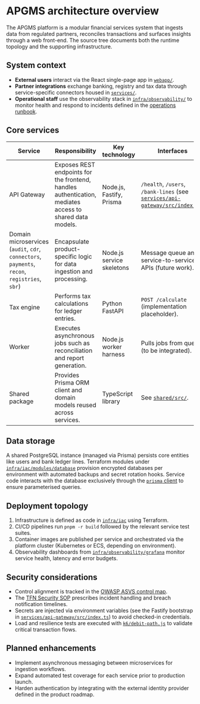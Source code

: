 # APGMS architecture overview

The APGMS platform is a modular financial services system that ingests data from
regulated partners, reconciles transactions and surfaces insights through a web
front-end. The source tree documents both the runtime topology and the supporting
infrastructure.

## System context

- **External users** interact via the React single-page app in [`webapp/`](../webapp).
- **Partner integrations** exchange banking, registry and tax data through
  service-specific connectors housed in [`services/`](../services).
- **Operational staff** use the observability stack in [`infra/observability/`](../infra/observability)
  to monitor health and respond to incidents defined in the [operations runbook](./ops/runbook.md).

## Core services

| Service | Responsibility | Key technology | Interfaces |
| --- | --- | --- | --- |
| API Gateway | Exposes REST endpoints for the frontend, handles authentication, mediates access to shared data models. | Node.js, Fastify, Prisma | `/health`, `/users`, `/bank-lines` (see [`services/api-gateway/src/index.ts`](../services/api-gateway/src/index.ts)) |
| Domain microservices (`audit`, `cdr`, `connectors`, `payments`, `recon`, `registries`, `sbr`) | Encapsulate product-specific logic for data ingestion and processing. | Node.js service skeletons | Message queue and service-to-service APIs (future work). |
| Tax engine | Performs tax calculations for ledger entries. | Python FastAPI | `POST /calculate` (implementation placeholder). |
| Worker | Executes asynchronous jobs such as reconciliation and report generation. | Node.js worker harness | Pulls jobs from queue (to be integrated). |
| Shared package | Provides Prisma ORM client and domain models reused across services. | TypeScript library | See [`shared/src/`](../shared/src). |

## Data storage

A shared PostgreSQL instance (managed via Prisma) persists core entities like users
and bank ledger lines. Terraform modules under [`infra/iac/modules/database`](../infra/iac/modules/database)
provision encrypted databases per environment with automated backups and secret
rotation hooks. Service code interacts with the database exclusively through the
[`prisma` client](../shared/src/db.ts) to ensure parameterised queries.

## Deployment topology

1. Infrastructure is defined as code in [`infra/iac`](../infra/iac) using Terraform.
2. CI/CD pipelines run `pnpm -r build` followed by the relevant service test suites.
3. Container images are published per service and orchestrated via the platform
   cluster (Kubernetes or ECS, depending on environment).
4. Observability dashboards from [`infra/observability/grafana`](../infra/observability/grafana)
   monitor service health, latency and error budgets.

## Security considerations

- Control alignment is tracked in the [OWASP ASVS control map](./ASVS-control-map.csv).
- The [TFN Security SOP](./security/TFN-SOP.md) prescribes incident handling and
  breach notification timelines.
- Secrets are injected via environment variables (see the Fastify bootstrap in
  [`services/api-gateway/src/index.ts`](../services/api-gateway/src/index.ts)) to avoid
  checked-in credentials.
- Load and resilience tests are executed with [`k6/debit-path.js`](../k6/debit-path.js)
  to validate critical transaction flows.

## Planned enhancements

- Implement asynchronous messaging between microservices for ingestion workflows.
- Expand automated test coverage for each service prior to production launch.
- Harden authentication by integrating with the external identity provider defined
  in the product roadmap.
